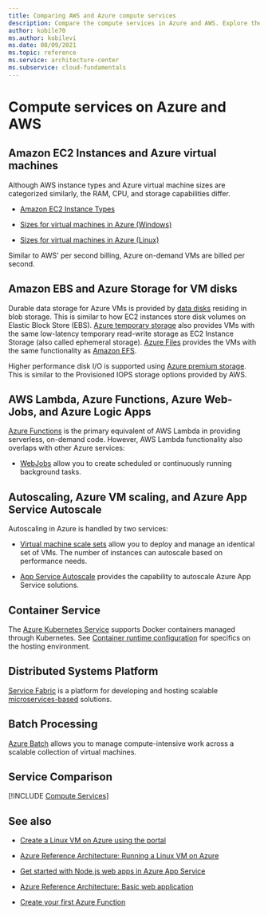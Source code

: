 ```yaml
---
title: Comparing AWS and Azure compute services
description: Compare the compute services in Azure and AWS. Explore the differences in virtual servers, containers and container orchestrators, and serverless architectures.
author: kobile70
ms.author: kobilevi
ms.date: 08/09/2021
ms.topic: reference
ms.service: architecture-center
ms.subservice: cloud-fundamentals
---
```


# Compute services on Azure and AWS

## Amazon EC2 Instances and Azure virtual machines

Although AWS instance types and Azure virtual machine sizes are categorized similarly, the RAM, CPU, and storage capabilities differ.

- [Amazon EC2 Instance Types](https://aws.amazon.com/ec2/instance-types)

- [Sizes for virtual machines in Azure (Windows)](/azure/virtual-machines/windows/sizes)

- [Sizes for virtual machines in Azure (Linux)](/azure/virtual-machines/linux/sizes)

Similar to AWS' per second billing, Azure on-demand VMs are billed per second.

## Amazon EBS and Azure Storage for VM disks

Durable data storage for Azure VMs is provided by [data disks](/azure/virtual-machines/linux/managed-disks-overview) residing in blob storage. This is similar to how EC2 instances store disk volumes on Elastic Block Store (EBS). [Azure temporary storage](/archive/blogs/mast/understanding-the-temporary-drive-on-windows-azure-virtual-machines) also provides VMs with the same low-latency temporary read-write storage as EC2 Instance Storage (also called ephemeral storage). [Azure Files](/azure/storage/files/storage-files-introduction) provides the VMs with the same functionality as [Amazon EFS](https://aws.amazon.com/efs).

Higher performance disk I/O is supported using [Azure premium storage](/azure/virtual-machines/windows/premium-storage). This is similar to the Provisioned IOPS storage options provided by AWS.

## AWS Lambda, Azure Functions, Azure Web-Jobs, and Azure Logic Apps

[Azure Functions](https://azure.microsoft.com/services/functions) is the primary equivalent of AWS Lambda in providing serverless, on-demand code. However, AWS Lambda functionality also overlaps with other Azure services:

- [WebJobs](/azure/app-service/web-sites-create-web-jobs) allow you to create scheduled or continuously running background tasks.

## Autoscaling, Azure VM scaling, and Azure App Service Autoscale

Autoscaling in Azure is handled by two services:

- [Virtual machine scale sets](/azure/virtual-machine-scale-sets/overview) allow you to deploy and manage an identical set of VMs. The number of instances can autoscale based on performance needs.

- [App Service Autoscale](/azure/app-service/web-sites-scale) provides the capability to autoscale Azure App Service solutions.

## Container Service

The [Azure Kubernetes Service](/azure/aks/intro-kubernetes) supports Docker containers managed through Kubernetes. See [Container runtime configuration](/azure/aks/cluster-configuration#container-runtime-configuration) for specifics on the hosting environment.

## Distributed Systems Platform

[Service Fabric](/azure/service-fabric/service-fabric-overview) is a platform for developing and hosting scalable [microservices-based](/azure/service-fabric/service-fabric-overview-microservices) solutions.

## Batch Processing

[Azure Batch](/azure/batch/batch-technical-overview) allows you to manage compute-intensive work across a scalable collection of virtual machines.

## Service Comparison

[!INCLUDE [Compute Services](../../includes/aws/compute.md)]

## See also

- [Create a Linux VM on Azure using the portal](/azure/virtual-machines/linux/quick-create-portal)

- [Azure Reference Architecture: Running a Linux VM on Azure](../reference-architectures/n-tier/linux-vm.yml)

- [Get started with Node.js web apps in Azure App Service](/azure/app-service/app-service-web-get-started-nodejs)

- [Azure Reference Architecture: Basic web application](../reference-architectures/app-service-web-app/basic-web-app.yml)

- [Create your first Azure Function](/azure/azure-functions/functions-create-first-azure-function)
